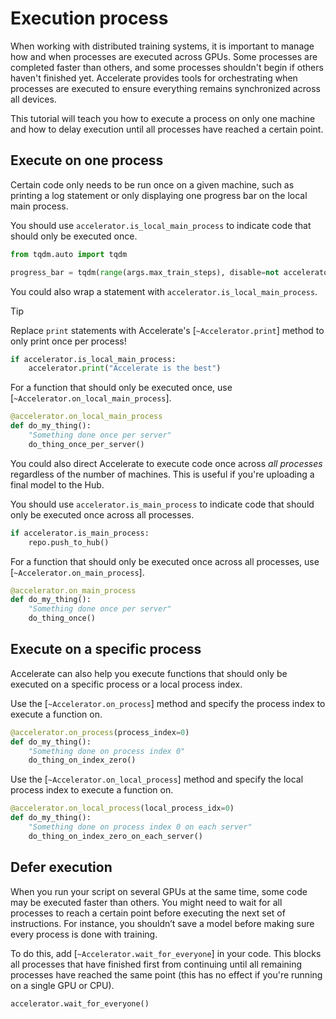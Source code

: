<!--Copyright 2024 The HuggingFace Team. All rights reserved.

Licensed under the Apache License, Version 2.0 (the "License"); you may not use this file except in compliance with
the License. You may obtain a copy of the License at

http://www.apache.org/licenses/LICENSE-2.0

Unless required by applicable law or agreed to in writing, software distributed under the License is distributed on
an "AS IS" BASIS, WITHOUT WARRANTIES OR CONDITIONS OF ANY KIND, either express or implied. See the License for the
specific language governing permissions and limitations under the License.

⚠️ Note that this file is in Markdown but contain specific syntax for our doc-builder (similar to MDX) that may not be
rendered properly in your Markdown viewer.
-->

# Execution process

When working with distributed training systems, it is important to manage how and when processes are executed across GPUs. Some processes are completed faster than others, and some processes shouldn't begin if others haven't finished yet. Accelerate provides tools for orchestrating when processes are executed to ensure everything remains synchronized across all devices.

This tutorial will teach you how to execute a process on only one machine and how to delay execution until all processes have reached a certain point.

## Execute on one process

Certain code only needs to be run once on a given machine, such as printing a log statement or only displaying one progress bar on the local main process. 

<hfoptions id="local-execution">
<hfoption id="statements">

You should use `accelerator.is_local_main_process` to indicate code that should only be executed once.

```py
from tqdm.auto import tqdm

progress_bar = tqdm(range(args.max_train_steps), disable=not accelerator.is_local_main_process)
```

You could also wrap a statement with `accelerator.is_local_main_process`.

> [!TIP]
> Replace `print` statements with Accelerate's [`~Accelerator.print`] method to only print once per process!

```py
if accelerator.is_local_main_process:
    accelerator.print("Accelerate is the best")
```

</hfoption>
<hfoption id="function">

For a function that should only be executed once, use [`~Accelerator.on_local_main_process`].

```py
@accelerator.on_local_main_process
def do_my_thing():
    "Something done once per server"
    do_thing_once_per_server()
```

</hfoption>
</hfoptions>

You could also direct Accelerate to execute code once across *all processes* regardless of the number of machines. This is useful if you're uploading a final model to the Hub.

<hfoptions id="main-execution">
<hfoption id="statement">

You should use `accelerator.is_main_process` to indicate code that should only be executed once across all processes.

```py
if accelerator.is_main_process:
    repo.push_to_hub()
```

</hfoption>
<hfoption id="function">

For a function that should only be executed once across all processes, use [`~Accelerator.on_main_process`].

```py
@accelerator.on_main_process
def do_my_thing():
    "Something done once per server"
    do_thing_once()
```

</hfoption>
</hfoptions>

## Execute on a specific process

Accelerate can also help you execute functions that should only be executed on a specific process or a local process index.

<hfoptions id="specific-execution">
<hfoption id="specific process">

Use the [`~Accelerator.on_process`] method and specify the process index to execute a function on.

```py
@accelerator.on_process(process_index=0)
def do_my_thing():
    "Something done on process index 0"
    do_thing_on_index_zero()
```

</hfoption>
<hfoption id="local process">

Use the [`~Accelerator.on_local_process`] method and specify the local process index to execute a function on.

```py
@accelerator.on_local_process(local_process_idx=0)
def do_my_thing():
    "Something done on process index 0 on each server"
    do_thing_on_index_zero_on_each_server()
```

</hfoption>
</hfoptions>

## Defer execution

When you run your script on several GPUs at the same time, some code may be executed faster than others. You might need to wait for all processes to reach a certain point before executing the next set of instructions. For instance, you shouldn’t save a model before making sure every process is done with training.

To do this, add [`~Accelerator.wait_for_everyone`] in your code. This blocks all processes that have finished first from continuing until all remaining processes have reached the same point (this has no effect if you're running on a single GPU or CPU).

```py
accelerator.wait_for_everyone()
```
